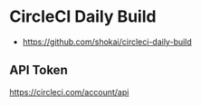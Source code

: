 # CircleCI Daily Build

- https://github.com/shokai/circleci-daily-build

## API Token

https://circleci.com/account/api


